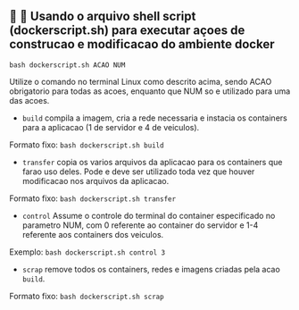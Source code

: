## 🐧 🐢 Usando o arquivo shell script (dockerscript.sh) para executar açoes de construcao e modificacao do ambiente docker
```console
bash dockerscript.sh ACAO NUM
```
Utilize o comando no terminal Linux como descrito acima, sendo ACAO obrigatorio para todas as acoes, enquanto que NUM so e utilizado para uma das acoes.

- `build` compila a imagem, cria a rede necessaria e instacia os containers para a aplicacao (1 de servidor e 4 de veiculos).

Formato fixo: `bash dockerscript.sh build`

- `transfer` copia os varios arquivos da aplicacao para os containers que farao uso deles. Pode e deve ser utilizado toda vez que houver modificacao nos arquivos da aplicacao.

Formato fixo: `bash dockerscript.sh transfer`

- `control` Assume o controle do terminal do container especificado no parametro NUM, com 0 referente ao container do servidor e 1-4 referente aos containers dos veiculos.

Exemplo: `bash dockerscript.sh control 3`

- `scrap` remove todos os containers, redes e imagens criadas pela acao `build`.

Formato fixo: `bash dockerscript.sh scrap`
